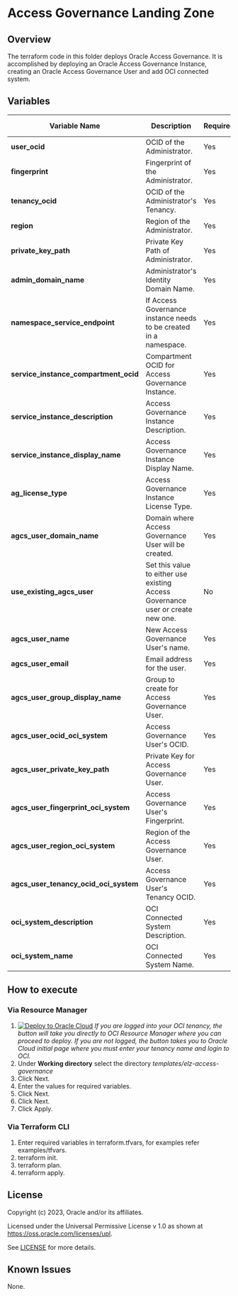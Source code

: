 # Access Governance Landing Zone

## Overview

The terraform code in this folder deploys Oracle Access Governance.  It is accomplished by deploying an Oracle Access Governance Instance, creating an Oracle Access Governance User and add OCI connected system.


## Variables
| Variable Name                          | Description                                                                     | Required | Default Value |
|----------------------------------------|---------------------------------------------------------------------------------|----------|---------------|
| **user_ocid**                          | OCID of the Administrator.                                                      | Yes      | None          |
| **fingerprint**                        | Fingerprint of the Administrator.                                               | Yes      | None          |
| **tenancy_ocid**                       | OCID of the Administrator's Tenancy.                                            | Yes      | None          |
| **region**                             | Region of the Administrator.                                                    | Yes      | None          |
| **private_key_path**                   | Private Key Path of Administrator.                                              | Yes      | None          |
| **admin_domain_name**                  | Administrator's Identity Domain Name.                                           | Yes      | None          |
| **namespace_service_endpoint**         | If Access Governance instance needs to be created in a namespace.               | Yes      | None          |
| **service_instance_compartment_ocid**  | Compartment OCID for Access Governance Instance.                                | Yes      | None          |
| **service_instance_description**       | Access Governance Instance Description.                                         | Yes      | None          |
| **service_instance_display_name**      | Access Governance Instance Display Name.                                        | Yes      | None          |
| **ag_license_type**                    | Access Governance Instance License Type.                                        | Yes      | None          |
| **agcs_user_domain_name**              | Domain where Access Governance User will be created.                            | Yes      | None          |
| **use_existing_agcs_user**             | Set this value to either use existing Access Governance user or create new one. | No       | false         |
| **agcs_user_name**                     | New Access Governance User's name.                                              | Yes      | None          |
| **agcs_user_email**                    | Email address for the user.                                                     | Yes      | None          |
| **agcs_user_group_display_name**       | Group to create for Access Governance User.                                     | Yes      | None          |
| **agcs_user_ocid_oci_system**          | Access Governance User's OCID.                                                  | Yes      | None          |
| **agcs_user_private_key_path**         | Private Key for Access Governance User.                                         | Yes      | None          |
| **agcs_user_fingerprint_oci_system**   | Access Governance User's Fingerprint.                                           | Yes      | None          |
| **agcs_user_region_oci_system**        | Region of the Access Governance User.                                           | Yes      | None          |
| **agcs_user_tenancy_ocid_oci_system**  | Access Governance User's Tenancy OCID.                                          | Yes      | None          |
| **oci_system_description**             | OCI Connected System Description.                                               | Yes      | None          |
| **oci_system_name**                    | OCI Connected System Name.                                                      | Yes      | None          |

## How to execute
### Via Resource Manager
1. [![Deploy to Oracle Cloud](https://oci-resourcemanager-plugin.plugins.oci.oraclecloud.com/latest/deploy-to-oracle-cloud.svg)](https://cloud.oracle.com/resourcemanager/stacks/create?zipUrl=https://github.com/oracle-quickstart/oci-landing-zones/releases/tag/v2.2.0)
*If you are logged into your OCI tenancy, the button will take you directly to OCI Resource Manager where you can proceed to deploy. If you are not logged, the button takes you to Oracle Cloud initial page where you must enter your tenancy name and login to OCI.*
2. Under **Working directory** select the directory *templates/elz-access-governance*
3. Click Next.
4. Enter the values for required variables.
5. Click Next.
6. Click Next.
7. Click Apply.

### Via Terraform CLI
1. Enter required variables in terraform.tfvars, for examples refer examples/tfvars.
2. terraform init.
3. terraform plan.
4. terraform apply.

## License
Copyright (c) 2023, Oracle and/or its affiliates.

Licensed under the Universal Permissive License v 1.0 as shown at https://oss.oracle.com/licenses/upl.

See [LICENSE](../../LICENSE) for more details.

## Known Issues
None.